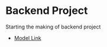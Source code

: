 # Backend Project 

Starting the making of backend project

- [Model Link](https://app.eraser.io/workspace/YtPqZ1VogxGy1jzIDkzj)
